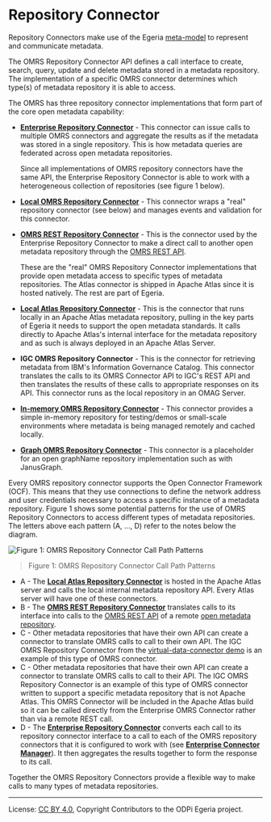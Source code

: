 <!-- SPDX-License-Identifier: CC-BY-4.0 -->
<!-- Copyright Contributors to the ODPi Egeria project. -->

# Repository Connector

Repository Connectors make use of the Egeria [meta-model](../../metadata-meta-model.md) to represent and communicate metadata.

The OMRS Repository Connector API defines a call
interface to create, search, query, update and
delete metadata stored in a metadata repository.
The implementation of a specific OMRS connector
determines which type(s) of metadata repository it is able to access.

The OMRS has three repository connector implementations that form part of the core open metadata capability:

* **[Enterprise Repository Connector](../enterprise-repository-connector.md)** -
	This connector can issue calls to multiple OMRS connectors and aggregate the
results as if the metadata was stored in a single repository.
This is how metadata queries are federated across open metadata repositories.  

	Since all implementations of OMRS repository connectors have the same API,
the Enterprise Repository Connector is able to work with
a heterogeneous collection of repositories (see figure 1 below).

* **[Local OMRS Repository Connector](../local-repository-connector.md)** - 
This connector wraps a "real" repository connector (see below) and manages
events and validation for this connector.

* **[OMRS REST Repository Connector](../../../../adapters/open-connectors/repository-services-connectors/open-metadata-collection-store-connectors/omrs-rest-repository-connector)** -
	This is the connector used by the Enterprise Repository Connector to make
a direct call to another open metadata repository through
the [OMRS REST API](../omrs-rest-services.md). 

	These are the "real" OMRS Repository Connector implementations that provide open metadata access
to specific types of metadata repositories.
The Atlas connector is shipped in Apache Atlas since it is hosted natively.
The rest are part of Egeria.

* **[Local Atlas Repository Connector](https://issues.apache.org/jira/browse/ATLAS-1773)** -
This is the connector that runs locally in an Apache Atlas metadata repository, pulling in the key parts of
Egeria it needs to support the open metadata standards.
It calls directly to Apache Atlas's internal interface for the metadata repository
and as such is always deployed in an Apache Atlas Server.

* **IGC OMRS Repository Connector** -
This is the connector for retrieving metadata from IBM's Information Governance Catalog.
This connector translates the calls to its OMRS Connector API to IGC's REST API and
then translates the results of these calls to appropriate responses on its API.
This connector runs as the local repository in an OMAG Server.

* **[In-memory OMRS Repository Connector](../../../../adapters/open-connectors/repository-services-connectors/open-metadata-collection-store-connectors/inmemory-repository-connector)** -
This connector provides a simple in-memory repository for testing/demos or
small-scale environments where metadata is being managed remotely and cached locally.

* **[Graph OMRS Repository Connector](../../../../adapters/open-connectors/repository-services-connectors/open-metadata-collection-store-connectors/graphName-repository-connector)** -
This connector is a placeholder for an open graphName repository implementation such as
with JanusGraph.


Every OMRS repository connector supports the Open Connector Framework (OCF).
This means that they use connections to define the network address
and user credentials necessary to access a specific instance of a metadata repository.
Figure 1 shows some potential patterns for the use of OMRS Repository Connectors
to access different types of metadata repositories.
The letters above each pattern (A, ..., D) refer to the notes below the diagram.

![Figure 1: OMRS Repository Connector Call Path Patterns](repository-connector-call-paths.png)
> Figure 1: OMRS Repository Connector Call Path Patterns

* A - The **[Local Atlas Repository Connector](https://issues.apache.org/jira/browse/ATLAS-1773)**
is hosted in the Apache Atlas server and calls the local internal metadata repository API.
Every Atlas server will have one of these connectors.
* B	- The **[OMRS REST Repository Connector](../../../../adapters/open-connectors/repository-services-connectors/open-metadata-collection-store-connectors/omrs-rest-repository-connector)** 
translates calls to its interface into calls to the [OMRS REST API](../omrs-rest-services.md) of a remote [open metadata repository](../../open-metadata-repository.md).
* C - Other metadata repositories that have their own API can create a connector
to translate OMRS calls to call to their own API. The IGC OMRS Repository
Connector from the [virtual-data-connector demo](../../../../../open-metadata-resources/open-metadata-demos/virtual-data-connector) is an example of this type
of OMRS connector.
* C - Other metadata repositories that have their own API can create a connector to translate OMRS calls to call to their API.  The IGC OMRS Repository Connector is an example of this type of OMRS connector written to support a specific metadata repository that is not Apache Atlas.  This OMRS Connector will be included in the Apache Atlas build so it can be called directly from the Enterprise OMRS Connector rather than via a remote REST call.
* D - The **[Enterprise Repository Connector](../enterprise-repository-connector.md)** converts each
call to its repository connector interface to a call to each of the OMRS repository
connectors that it is configured to work with 
(see **[Enterprise Connector Manager](../enterprise-connector-manager.md)**).
It then aggregates the results together to form the response to its call.

Together the OMRS Repository Connectors provide a flexible way to make calls to many
types of metadata repositories.  



----
License: [CC BY 4.0](https://creativecommons.org/licenses/by/4.0/),
Copyright Contributors to the ODPi Egeria project.

